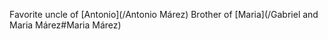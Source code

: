 Favorite uncle of [Antonio](/Antonio Márez)
Brother of [Maria](/Gabriel and Maria Márez#Maria Márez)
